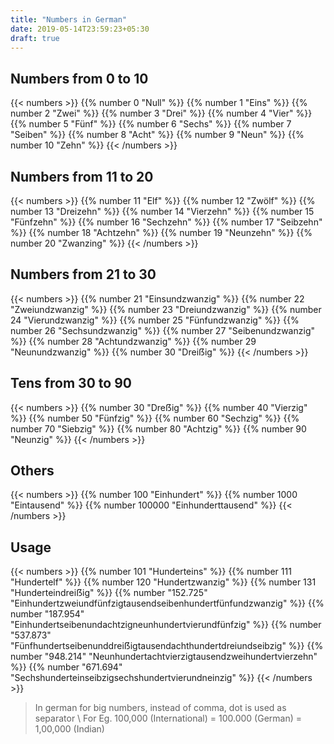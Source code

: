 ```yaml
---
title: "Numbers in German"
date: 2019-05-14T23:59:23+05:30
draft: true
---
```


## Numbers from 0 to 10

{{< numbers >}}
    {{% number 0 "Null" %}}
    {{% number 1 "Eins" %}}
    {{% number 2 "Zwei" %}}
    {{% number 3 "Drei" %}}
    {{% number 4 "Vier" %}}
    {{% number 5 "Fünf" %}}
    {{% number 6 "Sechs" %}}
    {{% number 7 "Seiben" %}}
    {{% number 8 "Acht" %}}
    {{% number 9 "Neun" %}}
    {{% number 10 "Zehn" %}}
{{< /numbers >}}

## Numbers from 11 to 20
{{< numbers >}}
    {{% number 11 "Elf" %}}
    {{% number 12 "Zwölf" %}}
    {{% number 13 "Dreizehn" %}}
    {{% number 14 "Vierzehn" %}}
    {{% number 15 "Fünfzehn" %}}
    {{% number 16 "Sechzehn" %}}
    {{% number 17 "Seibzehn" %}}
    {{% number 18 "Achtzehn" %}}
    {{% number 19 "Neunzehn" %}}
    {{% number 20 "Zwanzing" %}}
{{< /numbers >}}

## Numbers from 21 to 30
{{< numbers >}}
    {{% number 21 "Einsundzwanzig" %}}
    {{% number 22 "Zweiundzwanzig" %}}
    {{% number 23 "Dreiundzwanzig" %}}
    {{% number 24 "Vierundzwanzig" %}}
    {{% number 25 "Fünfundzwanzig" %}}
    {{% number 26 "Sechsundzwanzig" %}}
    {{% number 27 "Seibenundzwanzig" %}}
    {{% number 28 "Achtundzwanzig" %}}
    {{% number 29 "Neunundzwanzig" %}}
    {{% number 30 "Dreiẞig" %}}
{{< /numbers >}}

## Tens from 30 to 90
{{< numbers >}}
    {{% number 30 "Dreẞig" %}}
    {{% number 40 "Vierzig" %}}
    {{% number 50 "Fünfzig" %}}
    {{% number 60 "Sechzig" %}}
    {{% number 70 "Siebzig" %}}
    {{% number 80 "Achtzig" %}}
    {{% number 90 "Neunzig" %}}
{{< /numbers >}}

## Others
{{< numbers >}}
    {{% number 100 "Einhundert" %}}
    {{% number 1000 "Eintausend" %}}
    {{% number 100000 "Einhunderttausend" %}}
{{< /numbers >}}

## Usage
{{< numbers >}}
    {{% number 101 "Hunderteins" %}}
    {{% number 111 "Hundertelf" %}}
    {{% number 120 "Hundertzwanzig" %}}
    {{% number 131 "Hunderteindreiẞig" %}}
    {{% number "152.725" "Einhundertzweiundfünfzigtausendseibenhundertfünfundzwanzig" %}}
    {{% number "187.954" "Einhundertseibenundachtzigneunhundertvierundfünfzig" %}}
    {{% number "537.873" "Fünfhundertseibenunddreiẞigtausendachthundertdreiundseibzig" %}}
    {{% number "948.214" "Neunhundertachtvierzigtausendzweihundertvierzehn" %}}
    {{% number "671.694" "Sechshunderteinseibzigsechshundertvierundneinzig" %}}
{{< /numbers >}}

> In german for big numbers, instead of comma, dot is used as separator \\
> For Eg. 100,000 (International) = 100.000 (German) = 1,00,000 (Indian)

